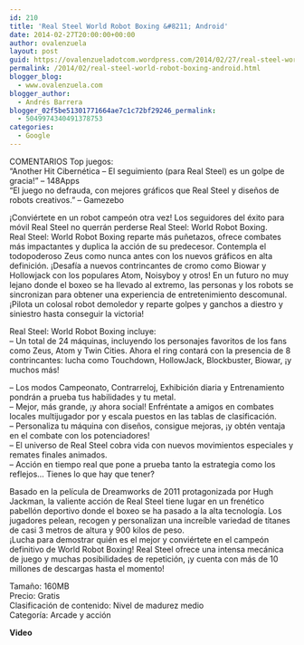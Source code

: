 ```yaml
---
id: 210
title: 'Real Steel World Robot Boxing &#8211; Android'
date: 2014-02-27T20:00:00+00:00
author: ovalenzuela
layout: post
guid: https://ovalenzueladotcom.wordpress.com/2014/02/27/real-steel-world-robot-boxing-android
permalink: /2014/02/real-steel-world-robot-boxing-android.html
blogger_blog:
  - www.ovalenzuela.com
blogger_author:
  - Andrés Barrera
blogger_02f5be51301771664ae7c1c72bf29246_permalink:
  - 5049974340491378753
categories:
  - Google
---
```

COMENTARIOS Top juegos:  
&#8220;Another Hit Cibernética &#8211; El seguimiento (para Real Steel) es un golpe de gracia!&#8221; &#8211; 148Apps  
&#8220;El juego no defrauda, con mejores gráficos que Real Steel y diseños de robots creativos.&#8221; &#8211; Gamezebo

¡Conviértete en un robot campeón otra vez! Los seguidores del éxito para móvil Real Steel no querrán perderse Real Steel: World Robot Boxing.  
Real Steel: World Robot Boxing reparte más puñetazos, ofrece combates más impactantes y duplica la acción de su predecesor. Contempla el todopoderoso Zeus como nunca antes con los nuevos gráficos en alta definición. ¡Desafía a nuevos contrincantes de cromo como Biowar y Hollowjack con los populares Atom, Noisyboy y otros! En un futuro no muy lejano donde el boxeo se ha llevado al extremo, las personas y los robots se sincronizan para obtener una experiencia de entretenimiento descomunal. ¡Pilota un colosal robot demoledor y reparte golpes y ganchos a diestro y siniestro hasta conseguir la victoria!

Real Steel: World Robot Boxing incluye:  
&#8211; Un total de 24 máquinas, incluyendo los personajes favoritos de los fans como Zeus, Atom y Twin Cities. Ahora el ring contará con la presencia de 8 contrincantes: lucha como Touchdown, HollowJack, Blockbuster, Biowar, ¡y muchos más!

&#8211; Los modos Campeonato, Contrarreloj, Exhibición diaria y Entrenamiento pondrán a prueba tus habilidades y tu metal.  
&#8211; Mejor, más grande, ¡y ahora social! Enfréntate a amigos en combates locales multijugador por y escala puestos en las tablas de clasificación.  
&#8211; Personaliza tu máquina con diseños, consigue mejoras, ¡y obtén ventaja en el combate con los potenciadores!  
&#8211; El universo de Real Steel cobra vida con nuevos movimientos especiales y remates finales animados.  
&#8211; Acción en tiempo real que pone a prueba tanto la estrategia como los reflejos&#8230; Tienes lo que hay que tener?

Basado en la película de Dreamworks de 2011 protagonizada por Hugh Jackman, la valiente acción de Real Steel tiene lugar en un frenético pabellón deportivo donde el boxeo se ha pasado a la alta tecnología. Los jugadores pelean, recogen y personalizan una increíble variedad de titanes de casi 3 metros de altura y 900 kilos de peso.   
¡Lucha para demostrar quién es el mejor y conviértete en el campeón definitivo de World Robot Boxing! Real Steel ofrece una intensa mecánica de juego y muchas posibilidades de repetición, ¡y cuenta con más de 10 millones de descargas hasta el momento!

Tamaño: 160MB  
Precio: Gratis  
Clasificación de contenido: Nivel de madurez medio  
Categoría: Arcade y acción

**Video**